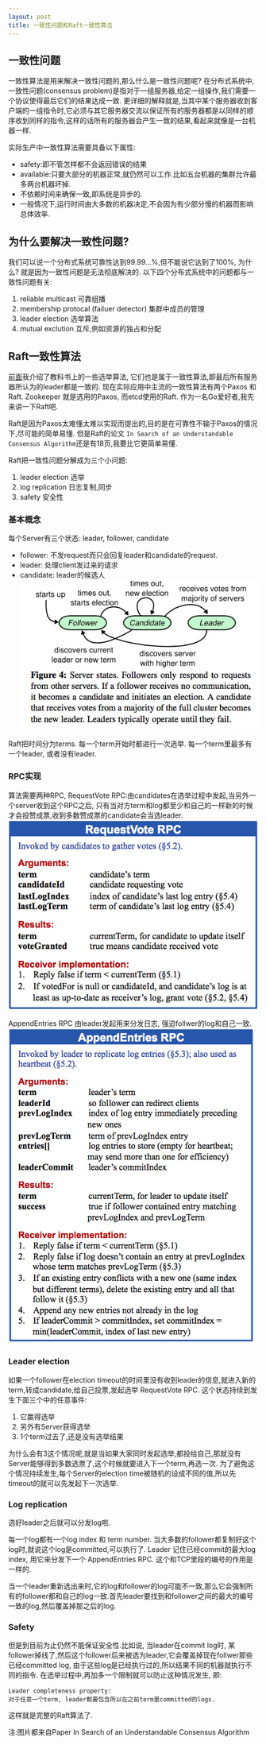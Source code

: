 ```yaml
---
layout: post
title: 一致性问题和Raft一致性算法
---
```

## 一致性问题
一致性算法是用来解决一致性问题的,那么什么是一致性问题呢? 在分布式系统中,一致性问题(consensus problem)是指对于一组服务器,给定一组操作,我们需要一个协议使得最后它们的结果达成一致. 更详细的解释就是,当其中某个服务器收到客户端的一组指令时,它必须与其它服务器交流以保证所有的服务器都是以同样的顺序收到同样的指令,这样的话所有的服务器会产生一致的结果,看起来就像是一台机器一样.

实际生产中一致性算法需要具备以下属性:

- safety:即不管怎样都不会返回错误的结果
- available:只要大部分的机器正常,就仍然可以工作.比如五台机器的集群允许最多两台机器坏掉.
- 不依赖时间来确保一致,即系统是异步的.
- 一般情况下,运行时间由大多数的机器决定,不会因为有少部分慢的机器而影响总体效率.

## 为什么要解决一致性问题?
我们可以说一个分布式系统可靠性达到99.99...%,但不能说它达到了100%, 为什么? 就是因为一致性问题是无法彻底解决的. 以下四个分布式系统中的问题都与一致性问题有关:

1. reliable multicast 可靠组播
2. membership protocal (failuer detector) 集群中成员的管理
3. leader election 选举算法
4. mutual exclution 互斥,例如资源的独占和分配

## Raft一致性算法
[前面](http://daizuozhuo.github.io/leader-election/)我介绍了教科书上的一些选举算法, 它们也是属于一致性算法,即最后所有服务器所认为的leader都是一致的. 现在实际应用中主流的一致性算法有两个Paxos 和 Raft. Zookeeper 就是选用的Paxos, 而etcd使用的Raft. 作为一名Go爱好者,我先来讲一下Raft吧.

Raft是因为Paxos太难懂太难以实现而提出的,目的是在可靠性不输于Paxos的情况下,尽可能的简单易懂. 但是Raft的论文 `In Search of an Understandable Consensus Algorithm`还是有18页,我要比它更简单易懂.

Raft把一致性问题分解成为三个小问题:

1. leader election 选举
2. log replication 日志复制,同步
3. safety 安全性

### 基本概念
每个Server有三个状态: leader, follower, candidate

- follower: 不发request而只会回复leader和candidate的request.
- leader: 处理client发过来的请求
- candidate: leader的候选人
![server states](../images/server-states.png)

Raft把时间分为terms. 每一个term开始时都进行一次选举. 每一个term里最多有一个leader, 或者没有leader.

### RPC实现
算法需要两种RPC, RequestVote RPC:由candidates在选举过程中发起,当另外一个server收到这个RPC之后, 只有当对方term和log都至少和自己的一样新的时候才会投赞成票,收到多数赞成票的candidate会当选leader. 
![request vote](../images/request-vote.png)

AppendEntries RPC 由leader发起用来分发日志, 强迫follwer的log和自己一致.
![append entries](../images/append-entries.png)

### Leader election
如果一个follower在election timeout的时间里没有收到leader的信息,就进入新的term,转成candidate,给自己投票,发起选举 RequestVote RPC. 这个状态持续到发生下面三个中的任意事件:
	
1. 它赢得选举
2. 另外有Server获得选举
3. 1个term过去了,还是没有选举结果

为什么会有3这个情况呢,就是当如果大家同时发起选举,都投给自己,那就没有Server能够得到多数选票了,这个时候就要进入下一个term,再选一次. 为了避免这个情况持续发生,每个Server的election time被随机的设成不同的值,所以先timeout的就可以先发起下一次选举.

### Log replication
选好leader之后就可以分发log啦.

每一个log都有一个log index 和 term number. 当大多数的follower都复制好这个log时,就说这个log是committed,可以执行了. Leader 记住已经commit的最大log index, 用它来分发下一个 AppendEntries RPC. 这个和TCP里段的编号的作用是一样的.

当一个leader重新选出来时,它的log和follower的log可能不一致,那么它会强制所有的follower都和自己的log一致.首先leader要找到和follower之间的最大的编号一致的log,然后覆盖掉那之后的log.

### Safety
但是到目前为止仍然不能保证安全性.比如说, 当leader在commit log时, 某follower掉线了,然后这个follower后来被选为leader,它会覆盖掉现在follwer那些已经committed log, 由于这些log是已经执行过的,所以结果不同的机器就执行不同的指令. 在选举过程中,再加多一个限制就可以防止这种情况发生, 即:

````
Leader completeness property: 
对于任意一个term, leader都要包含所以在之前term里committed的logs.
````
	
这样就是完整的Raft算法了.

注:图片都来自Paper In Search of an Understandable Consensus Algorithm
 





